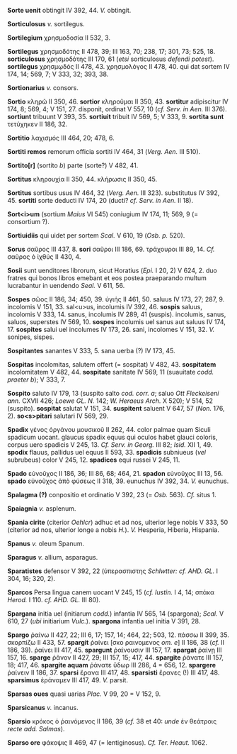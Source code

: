 **Sorte uenit** obtingit IV 392, 44. *V.* obtingit.

**Sorticulosus** *v.* sortilegus.

**Sortilegium** χρησμοδοσία II 532, 3.

**Sortilegus** χρησμοδότης II 478, 39; III 163, 70; 238, 17; 301, 73;
525, 18. **sorticulosus** χρησμοδότης III 170, 61 (*etsi* sorticulosus
*defendi potest*). **sortilegus** χρησμῳδός II 478, 43. χρησμολόγος II
478, 40. qui dat sortem IV 174, 14; 569, 7; V 333, 32; 393, 38.

**Sortionarius** *v.* consors.

**Sortio** κληρῶ II 350, 46. **sortior** κληροῦμαι II 350, 43.
**sortitur** adipiscitur IV 174, 8; 569, 4; V 151, 27. disponit, ordinat
V 557, 10 (*cf. Serv. in Aen.* III 376). **sortiunt** tribuunt V 393,
35. **sortiuit** tribuit IV 569, 5; V 333, 9. **sortita sunt** τετύχηκεν
II 186, 32.

**Sortitio** λαχισμός III 464, 20; 478, 6.

**Sortiti remos** remorum officia sortiti IV 464, 31 (*Verg. Aen.* III
510).

**Sortito[r]** (sortito *b*) parte (sorte?) V 482, 41.

**Sortitus** κληρουχία II 350, 44. κλήρωσις II 350, 45.

**Sortitus** sortibus usus IV 464, 32 (*Verg. Aen.* III 323).
substitutus IV 392, 45. **sortiti** sorte deducti IV 174, 20 (ducti?
*cf. Serv. in Aen.* II 18).

**Sort\<i\>um** (sortium *Maius* VI 545) coniugium IV 174, 11; 569, 9 (=
consortium ?).

**Sortiuidiis** qui uidet per sortem *Scal.* V 610, 19 (*Osb. p.* 520).

**Sorus** σαῦρος III 437, 8. **sori** σαῦροι III 186, 69. τράχουροι III
89, 14. *Cf.* σαῦρος ὁ ἰχθύς II 430, 4.

**Sosii** sunt uenditores librorum, sicut Horatius (*Epi.* I 20, 2) V
624, 2. duo fratres qui bonos libros emebant et eos postea praeparando
multum lucrabantur in uendendo *Seal.* V 611, 56.

**Sospes** σῶος II 186, 34; 450, 39. ὑγιής II 461, 50. saluus IV 173,
27; 287, 9. incolomis V 151, 33. sal\<u\>us, incolumis IV 392, 46.
**sospis** saluus, incolomis V 333, 14. sanus, incolumis IV 289, 41
(suspis). incolumis, sanus, saluos, superstes IV 569, 10. **sospes**
incolumis uel sanus aut saluus IV 174, 17. **sospites** salui uel
incolumes IV 173, 26. sani, incolomes V 151, 32. *V.* sonipes, sispes.

**Sospitantes** sanantes V 333, 5. sana uerba (?) IV 173, 45.

**Sospitas** incolomitas, salutem offert (= sospitat) V 482, 43.
**sospitatem** incolomitatem V 482, 44. **sospitate** sanitate IV 569,
11 (suauitate *codd. praeter b*); V 333, 7.

**Sospito** saluto IV 179, 13 (suspito salto *cod. corr. a*; saluo *Ott
Fleckeiseni ann.* CXVII 426; *Loewe GL. N.* 142; *W. Heraeus Arch.* X
520); V 514, 52 (suspito). **sospitat** salutat V 151, 34. **suspitent**
saluent V 647, 57 (*Non.* 176, 2). **so\<s\>pitari** salutari IV 569,
29.

**Spadix** γένος ὀργάνου μουσικοῦ II 262, 44. color palmae quam Siculi
spadicum uocant. glaucus spadix equus qui oculos habet glauci coloris,
corpus uero spadicis V 245, 13. *Cf. Serv. in Georg.* III 82; *Isid.*
XII 1, 49. **spodix** flauus, pallidus uel equus II 593, 33.
**spadicis** subniueus (*vel* subrubeus) color V 245, 12. **spadices**
equi russei V 245, 11.

**Spado** εὐνοῦχος II 186, 36; III 86, 68; 464, 21. **spadon** εὐνοῦχος
III 13, 56. **spado** εὐνοῦχος ἀπὸ φύσεως II 318, 39. eunuchus IV 392,
34. *V.* eunuchus.

**Spalagma (?)** conpositio et ordinatio V 392, 23 (= *Osb.* 563). *Cf.*
situs 1.

**Spaiagnia** *v.* asplenum.

**Spania cirite** (citerior *Oehlcr*) adhuc et ad nos, ulterior lege
nobis V 333, 50 (citerior ad nos, ulterior longe a nobis *H.*). *V.*
Hesperia, Hiberia, Hispania.

**Spanus** *v.* oleum Spanum.

**Sparagus** *v.* allium, asparagus.

**Sparatistes** defensor V 392, 22 (ὑπερασπιστης *Schlwtter: cf. AHD.
GL.* I 304, 16; 320, 2).

**Sparcos** Persa lingua canem uocant V 245, 15 (*cf. Iustin.* I 4,
14; σπάκα *Herod.* I 110. *cf. AHD. GL.* III 80).

**Spargana** initia uel (initiarum *codd.*) infantia IV 565, 14
(spargona); *Scal.* V 610, 27 (*ubi* initiarium *Vulc.*). **spargona**
infantia uel initia V 391, 28.

**Spargo** ῥαίνω II 427, 22; III 6, 17; 157, 14; 464, 22; 503, 12. πάσσω
II 399, 35. σκορπίζω II 433, 57. **spargit** ῥαίνει [σκο ραινομενος
*om. e*] II 186, 38 (*cf.* II 186, 39). ῥαίνει III 417, 45.
**spargunt** ῥαίνουσιν III 157, 17. **spar­gat** ῥαίνῃ III 157, 16.
**sparge** ῥᾶνον II 427, 29; III 157, 15; 417, 44. **spargite** ῥάνατε
III 157, 18; 417, 46. **spargite aquam** ῥάνατε ὕδωρ III 286, 4 = 656,
12. **spargere** ῥαίνειν II 186, 37. **sparsi** ἔρανα III 417, 48.
**sparsisti** ἔρανες (!) III 417, 48. **sparsimus** ἐράναμεν III 417,
49. *V.* parsit.

**Sparsas oues** quasi uarias *Plac.* V 99, 20 = V 152, 9.

**Sparsicanus** *v.* incanus.

**Sparsio** κρόκος ὁ ῥαινόμενος II 186, 39 (*cf.* 38 et 40: *unde* ἐν
θεάτροις *recte add. Salmas*).

**Sparso ore** φάκοψις II 469, 47 (= lentiginosus). *Cf. Ter. Heaut.*
1062.
